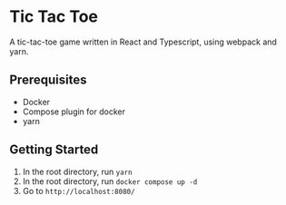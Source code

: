 # Tic Tac Toe

A tic-tac-toe game written in React and Typescript, using webpack and yarn.

## Prerequisites

- Docker
- Compose plugin for docker
- yarn

## Getting Started

1. In the root directory, run `yarn`
2. In the root directory, run `docker compose up -d`
3. Go to `http://localhost:8080/`
